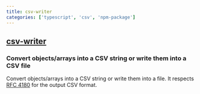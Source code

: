 ```yaml
---
title: csv-writer
categories: ['typescript', 'csv', 'npm-package']
---
```

## [csv-writer](https://github.com/ryu1kn/csv-writer)

### Convert objects/arrays into a CSV string or write them into a CSV file


Convert objects/arrays into a CSV string or write them into a file.
It respects [RFC 4180](https://tools.ietf.org/html/rfc4180) for the output CSV format.
